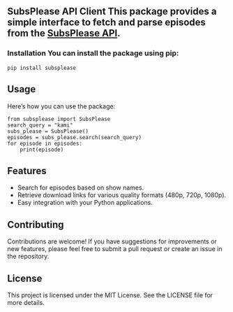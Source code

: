 ## SubsPlease API Client This package provides a simple interface to fetch and parse episodes from the [SubsPlease API](https://subsplease.org/).

### Installation You can install the package using pip:

```
pip install subsplease
```

## Usage

Here’s how you can use the package:

```
from subsplease import SubsPlease
search_query = "kami"
subs_please = SubsPlease()
episodes = subs_please.search(search_query)
for episode in episodes:
	print(episode)
```

## Features

- Search for episodes based on show names.
- Retrieve download links for various quality formats (480p, 720p, 1080p).
- Easy integration with your Python applications.

## Contributing

Contributions are welcome! If you have suggestions for improvements or new features, please feel free to submit a pull request or create an issue in the repository.

## License

This project is licensed under the MIT License. See the LICENSE file for more details.
